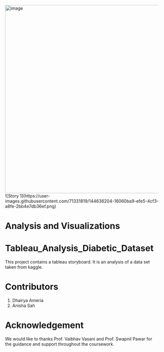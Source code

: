 <img width="616" alt="image" src="https://user-images.githubusercontent.com/71331819/144629994-d7161ade-fefb-402e-9c53-c8810b818529.png">
![Story 1](https://user-images.githubusercontent.com/71331819/144636204-16060ba9-efe5-4cf3-a8fe-2bb4e7db36ef.png)

# Analysis and Visualizations
# Tableau_Analysis_Diabetic_Dataset
This project contains a tableau storyboard. It is an analysis of a data set taken from kaggle.
# Contributors
1. Dhairya Ameria
2. Anisha Sah
# Acknowledgement
We would like to thanks Prof. Vaibhav Vasani and Prof. Swapnil Pawar for the guidance and support throughout the coursework.
